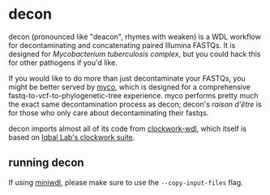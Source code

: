 # decon

decon (pronounced like "deacon", rhymes with weaken) is a WDL workflow for decontaminating and concatenating paired Illumina FASTQs. It is designed for *Mycobacterium tuberculosis complex*, but you could hack this for other pathogens if you'd like. 

If you would like to do more than just decontaminate your FASTQs, you might be better served by [myco](https://github.com/aofarrel/myco), which is designed for a comprehensive fastq-to-vcf-to-phylogenetic-tree experience. myco performs pretty much the exact same decontamination process as decon; decon's *raison d'être* is for those who only care about decontaminating their fastqs.

decon imports almost all of its code from [clockwork-wdl](https://github.com/aofarrel/clockwork-wdl), which itself is based on [Iqbal Lab's clockwork suite](https://github.com/iqbal-lab-org/clockwork).

## running decon
If using [miniwdl](https://github.com/chanzuckerberg/miniwdl), please make sure to use the `--copy-input-files` flag.

